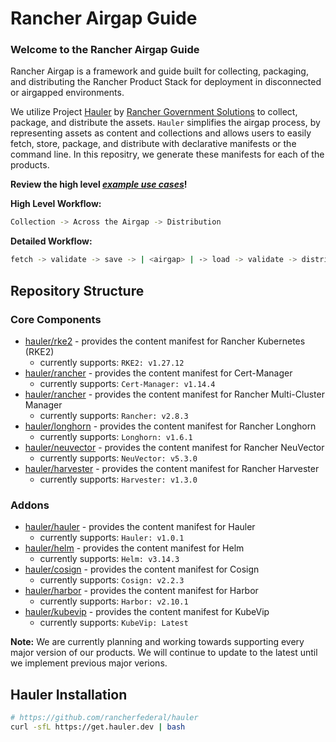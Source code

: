 # Rancher Airgap Guide

### Welcome to the Rancher Airgap Guide

Rancher Airgap is a framework and guide built for collecting, packaging, and distributing the Rancher Product Stack for deployment in disconnected or airgapped environments.

We utilize Project [Hauler](https://github.com/rancherfederal/hauler) by [Rancher Government Solutions](https://github.com/rancherfederal) to collect, package, and distribute the assets. `Hauler` simplifies the airgap process, by representing assets as content and collections and allows users to easily fetch, store, package, and distribute with declarative manifests or the command line. In this repositry, we generate these manifests for each of the products.

**Review the high level *[example use cases](examples)*!**

**High Level Workflow:**

```bash
Collection -> Across the Airgap -> Distribution
```

**Detailed Workflow:**

```bash
fetch -> validate -> save -> | <airgap> | -> load -> validate -> distribute
```

## Repository Structure

### Core Components

- [hauler/rke2](hauler/rke2/README.md) - provides the content manifest for Rancher Kubernetes (RKE2)
  - currently supports: `RKE2: v1.27.12`
- [hauler/rancher](hauler/rancher/README.md) - provides the content manifest for Cert-Manager
  - currently supports: `Cert-Manager: v1.14.4`
- [hauler/rancher](hauler/rancher/README.md) - provides the content manifest for Rancher Multi-Cluster Manager
  - currently supports: `Rancher: v2.8.3`
- [hauler/longhorn](hauler/longhorn/README.md) - provides the content manifest for Rancher Longhorn
  - currently supports: `Longhorn: v1.6.1`
- [hauler/neuvector](hauler/neuvector/README.md) - provides the content manifest for Rancher NeuVector
  - currently supports: `NeuVector: v5.3.0`
- [hauler/harvester](hauler/harvester/README.md) - provides the content manifest for Rancher Harvester
  - currently supports: `Harvester: v1.3.0`

### Addons

- [hauler/hauler](hauler/hauler/README.md) - provides the content manifest for Hauler
  - currently supports: `Hauler: v1.0.1`
- [hauler/helm](hauler/helm/README.md) - provides the content manifest for Helm
  - currently supports: `Helm: v3.14.3`
- [hauler/cosign](hauler/cosign/README.md) - provides the content manifest for Cosign
  - currently supports: `Cosign: v2.2.3`
- [hauler/harbor](hauler/harbor/README.md) - provides the content manifest for Harbor
  - currently supports: `Harbor: v2.10.1`
- [hauler/kubevip](hauler/kubevip/README.md) - provides the content manifest for KubeVip
  - currently supports: `KubeVip: Latest`

**Note:** We are currently planning and working towards supporting every major version of our products. We will continue to update to the latest until we implement previous major verions.

## Hauler Installation

```bash
# https://github.com/rancherfederal/hauler
curl -sfL https://get.hauler.dev | bash
```

